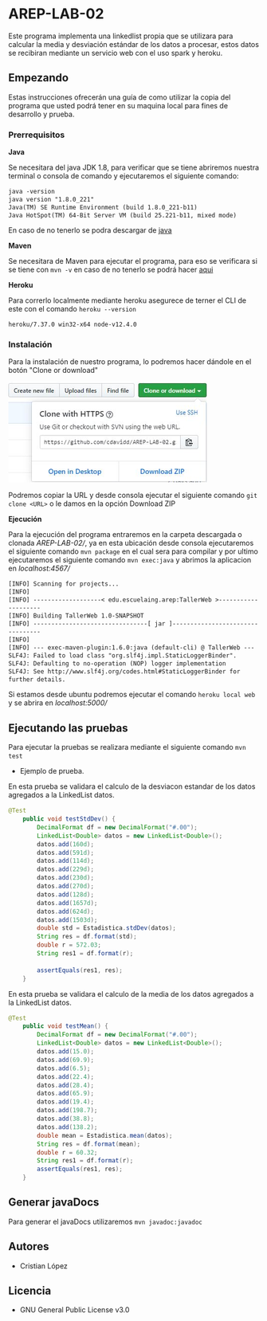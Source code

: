 # AREP-LAB-02

Este programa implementa una linkedlist propia que se utilizara para calcular la media y desviación estándar de los datos a procesar, estos datos se recibiran mediante un servicio web con el uso spark y heroku.

## Empezando

Estas instrucciones ofrecerán una guía de como utilizar la copia del programa que usted podrá tener en su maquina local para fines de desarrollo y prueba.

### Prerrequisitos

**Java**

Se necesitara del java JDK 1.8, para verificar que se tiene abriremos nuestra terminal o consola de comando y ejecutaremos el siguiente comando:

```
java -version
java version "1.8.0_221"
Java(TM) SE Runtime Environment (build 1.8.0_221-b11)
Java HotSpot(TM) 64-Bit Server VM (build 25.221-b11, mixed mode)
```

En caso de no tenerlo se podra descargar de [java](https://www.oracle.com/technetwork/java/javase/downloads/jdk8-downloads-2133151.html)

**Maven**

Se necesitara de Maven para ejecutar el programa, para eso se verificara si se tiene con `mvn -v` en caso de no tenerlo se podrá hacer [aqui](https://maven.apache.org/install.html)

**Heroku**

Para correrlo localmente mediante heroku asegurece de terner el CLI de este con el comando `heroku --version`

```
heroku/7.37.0 win32-x64 node-v12.4.0
```

### Instalación

Para la instalación de nuestro programa, lo podremos hacer dándole en el botón "Clone or download"

![Imágen 1](img/descarga.JPG)

Podremos copiar la URL y desde consola ejecutar el siguiente comando `git clone <URL>` o le damos en la opción Download ZIP

**Ejecución**

Para la ejecución del programa entraremos en la carpeta descargada o clonada _AREP-LAB-02/_, ya en esta ubicación desde consola ejecutaremos el siguiente comando `mvn package` en el cual sera para compilar y por ultimo ejecutaremos el siguiente comando `mvn exec:java` y abrimos la aplicacion en _localhost:4567/_

```
[INFO] Scanning for projects...
[INFO]
[INFO] -------------------< edu.escuelaing.arep:TallerWeb >--------------------
[INFO] Building TallerWeb 1.0-SNAPSHOT
[INFO] --------------------------------[ jar ]---------------------------------
[INFO]
[INFO] --- exec-maven-plugin:1.6.0:java (default-cli) @ TallerWeb ---
SLF4J: Failed to load class "org.slf4j.impl.StaticLoggerBinder".
SLF4J: Defaulting to no-operation (NOP) logger implementation
SLF4J: See http://www.slf4j.org/codes.html#StaticLoggerBinder for further details.
```

Si estamos desde ubuntu podremos ejecutar el comando `heroku local web` y se abrira en _localhost:5000/_

## Ejecutando las pruebas

Para ejecutar la pruebas se realizara mediante el siguiente comando `mvn test`

- Ejemplo de prueba.

En esta prueba se validara el calculo de la desviacon estandar de los datos agregados a la LinkedList datos.

```java
@Test
    public void testStdDev() {
        DecimalFormat df = new DecimalFormat("#.00");
        LinkedList<Double> datos = new LinkedList<Double>();
        datos.add(160d);
        datos.add(591d);
        datos.add(114d);
        datos.add(229d);
        datos.add(230d);
        datos.add(270d);
        datos.add(128d);
        datos.add(1657d);
        datos.add(624d);
        datos.add(1503d);
        double std = Estadistica.stdDev(datos);
        String res = df.format(std);
        double r = 572.03;
        String res1 = df.format(r);

        assertEquals(res1, res);
    }
```

En esta prueba se validara el calculo de la media de los datos agregados a la LinkedList datos.

```java
@Test
    public void testMean() {
        DecimalFormat df = new DecimalFormat("#.00");
        LinkedList<Double> datos = new LinkedList<Double>();
        datos.add(15.0);
        datos.add(69.9);
        datos.add(6.5);
        datos.add(22.4);
        datos.add(28.4);
        datos.add(65.9);
        datos.add(19.4);
        datos.add(198.7);
        datos.add(38.8);
        datos.add(138.2);
        double mean = Estadistica.mean(datos);
        String res = df.format(mean);
        double r = 60.32;
        String res1 = df.format(r);
        assertEquals(res1, res);
    }
```

## Generar javaDocs

Para generar el javaDocs utilizaremos `mvn javadoc:javadoc`

## Autores

- Cristian López

## Licencia

- GNU General Public License v3.0
